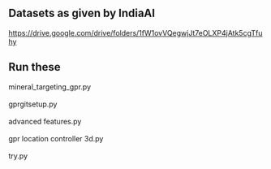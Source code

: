 Datasets as given by IndiaAI
-

https://drive.google.com/drive/folders/1fW1ovVQegwjJt7eOLXP4jAtk5cgTfuhy


Run these
-


mineral_targeting_gpr.py
<br/>
<br/>
gprgitsetup.py
<br/>
<br/>
advanced features.py
<br/>
<br/>
gpr location controller 3d.py
<br/>
<br/>
try.py
<br/>
<br/>




